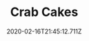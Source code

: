 ---
templateKey: blog-post
title: Crab Cakes
type: cooking
energy: 225
health: 101
description: Crab, bread crumbs, and egg formed into patties then fried to a golden brown. 
featuredpost: false
date: 2020-02-16T21:45:12.711Z
featuredimage: /img/Crab_Cakes.png
sellPrice: 275
tags:
  - Crab
  - Wheat Flour
  - Egg
  - Oil
  - edible
---